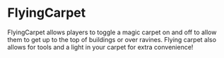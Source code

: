# FlyingCarpet
FlyingCarpet allows players to toggle a magic carpet on and off to allow them to get up to the top of buildings or over ravines. Flying carpet also allows for tools and a light in your carpet for extra convenience!
